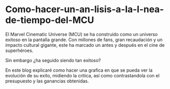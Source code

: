 # Como-hacer-un-an-lisis-a-la-l-nea-de-tiempo-del-MCU
El Marvel Cinematic Universe (MCU) se ha construido como un universo exitoso en la pantalla grande. Con millones de fans, gran recaudación y un impacto cultural gigante, este ha marcado un antes y después en el cine de superhéroes. 

Sin embargo ¿ha seguido siendo tan exitoso?

En este blog explicaré como hacer una grafica en que se pueda ver la evolución de su exito, midiendo la critica, así como contrastandola con el presupuesto y las ganancias obtenidas.
